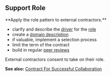 ## Support Role

<summary>
**Apply the role pattern to external contractors.**
</summary>

-   clarify and describe the [driver](glossary:organizational-driver) for the [role](section:role)
-   create a [domain description](section:clarify-domains)
-   if valuable, implement a selection process
-   limit the term of the contract
-   build in regular [peer reviews](section:peer-review)

External contractors consent to take on their role.

**See also:** [Contract For Successful Collaboration](section:contract-for-successful-collaboration)